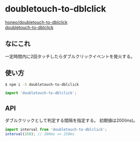 # doubletouch-to-dblclick
[honeo/doubletouch-to-dblclick](https://github.com/honeo/doubletouch-to-dblclick)  
[doubletouch-to-dblclick](https://www.npmjs.com/package/doubletouch-to-dblclick)

## なにこれ
一定時間内に2回タッチしたらダブルクリックイベントを発火する。

## 使い方
```sh
$ npm i -S doubletouch-to-dblclick
```
```js
import 'doubletouch-to-dblclick';
```

## API
ダブルクリックとして判定する間隔を指定する。
初期値は200(ms)。
```js
import interval from 'doubletouch-to-dblclick';
interval(250); // 200ms => 250ms
```
